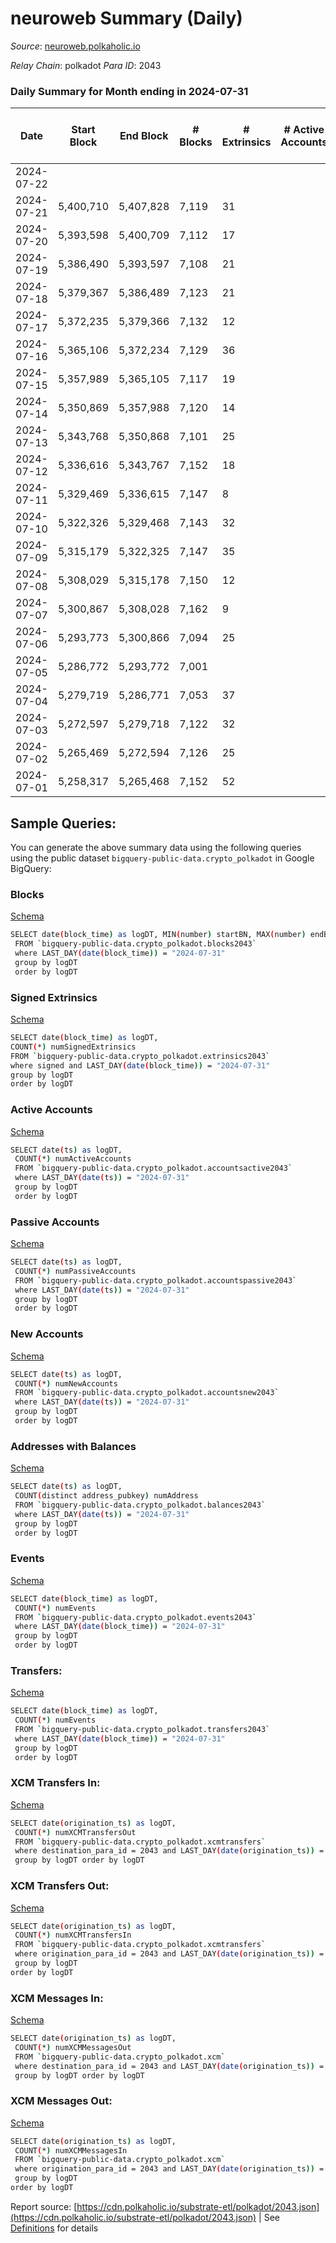 # neuroweb Summary (Daily)

_Source_: [neuroweb.polkaholic.io](https://neuroweb.polkaholic.io)

*Relay Chain*: polkadot
*Para ID*: 2043



### Daily Summary for Month ending in 2024-07-31


| Date    | Start Block | End Block | # Blocks | # Extrinsics | # Active Accounts | # Passive Accounts | # New Accounts | # Addresses | # Events  | # Transfers ($USD) | # XCM Transfers In ($USD) | # XCM Transfers Out ($USD) | # XCM In | # XCM Out | Issues |
|---------|-------------|-----------|----------|--------------|-------------------|--------------------|----------------|-------------|-----------|--------------------|---------------------------|----------------------------|----------|-----------|--------|
| 2024-07-22 |  |  |  |  |  |  |  |  |  |   |   |   |  |  |  |
| 2024-07-21 | 5,400,710 | 5,407,828 | 7,119 | 31 |  |  |  | 4,664 | 1,457,084 | 49,689  |   |   |  |  |  |
| 2024-07-20 | 5,393,598 | 5,400,709 | 7,112 | 17 |  |  |  | 4,663 | 1,459,687 | 50,248  |   |   |  |  |  |
| 2024-07-19 | 5,386,490 | 5,393,597 | 7,108 | 21 |  |  |  | 4,662 | 1,453,947 | 47,005  |   |   |  |  |  |
| 2024-07-18 | 5,379,367 | 5,386,489 | 7,123 | 21 |  |  |  | 4,662 | 1,458,128 | 48,634  |   |   |  |  |  |
| 2024-07-17 | 5,372,235 | 5,379,366 | 7,132 | 12 |  |  |  | 4,661 | 1,504,983 | 50,559  |   |   |  |  |  |
| 2024-07-16 | 5,365,106 | 5,372,234 | 7,129 | 36 |  |  |  | 4,659 | 1,509,180 | 49,849  |   |   |  |  |  |
| 2024-07-15 | 5,357,989 | 5,365,105 | 7,117 | 19 |  |  |  | 4,658 | 1,500,613 | 44,698  |   |   |  |  |  |
| 2024-07-14 | 5,350,869 | 5,357,988 | 7,120 | 14 |  |  |  | 4,651 | 1,461,709 | 44,180  |   |   |  |  |  |
| 2024-07-13 | 5,343,768 | 5,350,868 | 7,101 | 25 |  |  |  | 4,650 | 1,657,745 | 46,303  |   |   |  |  |  |
| 2024-07-12 | 5,336,616 | 5,343,767 | 7,152 | 18 |  |  |  | 4,648 | 1,487,410 | 44,686  |   |   |  |  |  |
| 2024-07-11 | 5,329,469 | 5,336,615 | 7,147 | 8 |  |  |  | 4,648 | 1,446,405 | 38,359  |   |   |  |  |  |
| 2024-07-10 | 5,322,326 | 5,329,468 | 7,143 | 32 |  |  |  | 4,648 | 1,518,338 | 35,821  |   |   |  |  |  |
| 2024-07-09 | 5,315,179 | 5,322,325 | 7,147 | 35 |  |  |  |  | 1,660,424 | 45,832  |   |   |  |  |  |
| 2024-07-08 | 5,308,029 | 5,315,178 | 7,150 | 12 |  |  |  |  | 1,791,069 | 49,722  |   |   |  |  |  |
| 2024-07-07 | 5,300,867 | 5,308,028 | 7,162 | 9 |  |  |  |  | 1,779,780 | 55,417  |   |   |  |  |  |
| 2024-07-06 | 5,293,773 | 5,300,866 | 7,094 | 25 |  |  |  |  | 1,729,154 | 57,031  |   |   |  |  |  |
| 2024-07-05 | 5,286,772 | 5,293,772 | 7,001 |  |  |  |  |  |  |   |   |   |  |  |  |
| 2024-07-04 | 5,279,719 | 5,286,771 | 7,053 | 37 |  |  |  |  | 1,586,002 | 59,456  |   |   |  |  |  |
| 2024-07-03 | 5,272,597 | 5,279,718 | 7,122 | 32 |  |  |  |  | 1,567,798 | 56,843  |   |   |  |  |  |
| 2024-07-02 | 5,265,469 | 5,272,594 | 7,126 | 25 |  |  |  |  | 1,560,400 | 58,559  |   |   |  |  |  |
| 2024-07-01 | 5,258,317 | 5,265,468 | 7,152 | 52 |  |  |  |  | 1,576,152 | 56,585  |   |   |  |  |  |

## Sample Queries:
You can generate the above summary data using the following queries using the public dataset `bigquery-public-data.crypto_polkadot` in Google BigQuery:


### Blocks 

[Schema](https://github.com/colorfulnotion/substrate-etl/blob/main/schema/blocks.json)

```bash
SELECT date(block_time) as logDT, MIN(number) startBN, MAX(number) endBN, COUNT(*) numBlocks 
 FROM `bigquery-public-data.crypto_polkadot.blocks2043`  
 where LAST_DAY(date(block_time)) = "2024-07-31" 
 group by logDT 
 order by logDT
```

### Signed Extrinsics 

[Schema](https://github.com/colorfulnotion/substrate-etl/blob/main/schema/extrinsics.json)

```bash
SELECT date(block_time) as logDT, 
COUNT(*) numSignedExtrinsics 
FROM `bigquery-public-data.crypto_polkadot.extrinsics2043`  
where signed and LAST_DAY(date(block_time)) = "2024-07-31" 
group by logDT 
order by logDT
```

### Active Accounts 

[Schema](https://github.com/colorfulnotion/substrate-etl/blob/main/schema/accountsactive.json)

```bash
SELECT date(ts) as logDT, 
 COUNT(*) numActiveAccounts 
 FROM `bigquery-public-data.crypto_polkadot.accountsactive2043` 
 where LAST_DAY(date(ts)) = "2024-07-31" 
 group by logDT 
 order by logDT
```

### Passive Accounts 

[Schema](https://github.com/colorfulnotion/substrate-etl/blob/main/schema/accountspassive.json)

```bash
SELECT date(ts) as logDT, 
 COUNT(*) numPassiveAccounts 
 FROM `bigquery-public-data.crypto_polkadot.accountspassive2043` 
 where LAST_DAY(date(ts)) = "2024-07-31" 
 group by logDT 
 order by logDT
```

### New Accounts 

[Schema](https://github.com/colorfulnotion/substrate-etl/blob/main/schema/accountsnew.json)

```bash
SELECT date(ts) as logDT, 
 COUNT(*) numNewAccounts 
 FROM `bigquery-public-data.crypto_polkadot.accountsnew2043` 
 where LAST_DAY(date(ts)) = "2024-07-31" 
 group by logDT
 order by logDT
```

### Addresses with Balances 

[Schema](https://github.com/colorfulnotion/substrate-etl/blob/main/schema/balances.json)

```bash
SELECT date(ts) as logDT,
 COUNT(distinct address_pubkey) numAddress 
 FROM `bigquery-public-data.crypto_polkadot.balances2043` 
 where LAST_DAY(date(ts)) = "2024-07-31" 
 group by logDT 
 order by logDT
```

### Events 

[Schema](https://github.com/colorfulnotion/substrate-etl/blob/main/schema/events.json)

```bash
SELECT date(block_time) as logDT, 
 COUNT(*) numEvents 
 FROM `bigquery-public-data.crypto_polkadot.events2043` 
 where LAST_DAY(date(block_time)) = "2024-07-31" 
 group by logDT 
 order by logDT
```

### Transfers:

[Schema](https://github.com/colorfulnotion/substrate-etl/blob/main/schema/transfers.json)

```bash
SELECT date(block_time) as logDT, 
 COUNT(*) numEvents 
 FROM `bigquery-public-data.crypto_polkadot.transfers2043` 
 where LAST_DAY(date(block_time)) = "2024-07-31" 
 group by logDT 
 order by logDT
```

### XCM Transfers In: 

[Schema](https://github.com/colorfulnotion/substrate-etl/blob/main/schema/xcmtransfers.json)

```bash
SELECT date(origination_ts) as logDT, 
 COUNT(*) numXCMTransfersOut 
 FROM `bigquery-public-data.crypto_polkadot.xcmtransfers` 
 where destination_para_id = 2043 and LAST_DAY(date(origination_ts)) = "2024-07-31" 
 group by logDT order by logDT
```

### XCM Transfers Out: 

[Schema](https://github.com/colorfulnotion/substrate-etl/blob/main/schema/xcmtransfers.json)

```bash
SELECT date(origination_ts) as logDT, 
 COUNT(*) numXCMTransfersIn 
 FROM `bigquery-public-data.crypto_polkadot.xcmtransfers` 
 where origination_para_id = 2043 and LAST_DAY(date(origination_ts)) = "2024-07-31" 
 group by logDT 
order by logDT
```

### XCM Messages In: 

[Schema](https://github.com/colorfulnotion/substrate-etl/blob/main/schema/xcm.json)

```bash
SELECT date(origination_ts) as logDT, 
 COUNT(*) numXCMMessagesOut 
 FROM `bigquery-public-data.crypto_polkadot.xcm` 
 where destination_para_id = 2043 and LAST_DAY(date(origination_ts)) = "2024-07-31" 
 group by logDT order by logDT
```

### XCM Messages Out: 

[Schema](https://github.com/colorfulnotion/substrate-etl/blob/main/schema/xcm.json)

```bash
SELECT date(origination_ts) as logDT, 
 COUNT(*) numXCMMessagesIn 
 FROM `bigquery-public-data.crypto_polkadot.xcm` 
 where origination_para_id = 2043 and LAST_DAY(date(origination_ts)) = "2024-07-31" 
 group by logDT 
order by logDT
```


Report source: [https://cdn.polkaholic.io/substrate-etl/polkadot/2043.json](https://cdn.polkaholic.io/substrate-etl/polkadot/2043.json) | See [Definitions](/DEFINITIONS.md) for details
